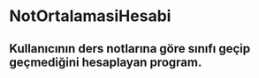 # NotOrtalamasiHesabi

## Kullanıcının ders notlarına göre sınıfı geçip geçmediğini hesaplayan program.
